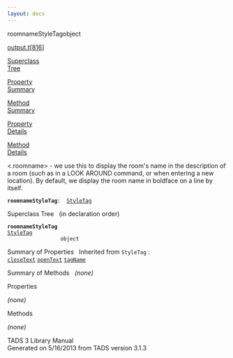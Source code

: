 ```yaml
---
layout: docs
---
```

<span class="title">roomnameStyleTag</span><span class="type">object</span>

[output.t](../file/output.t.html)\[[816](../source/output.t.html#816)\]

[Superclass  
Tree](#_SuperClassTree_)

[Property  
Summary](#_PropSummary_)

[Method  
Summary](#_MethodSummary_)

[Property  
Details](#_Properties_)

[Method  
Details](#_Methods_)



\<.roomname\> - we use this to display the room's name in the
description of a room (such as in a LOOK AROUND command, or when
entering a new location). By default, we display the room name in
boldface on a line by itself.

**`roomnameStyleTag`**` :   `[`StyleTag`](../object/StyleTag.html)



<span id="_SuperClassTree_"></span>



<span class="hdln">Superclass Tree</span>   (in declaration order)



**`roomnameStyleTag`**  
[`StyleTag`](../object/StyleTag.html)  
`                 object`  
<span id="_PropSummary_"></span>



<span class="hdln">Summary of Properties</span>  
Inherited from `StyleTag` :  
[`closeText`](../object/StyleTag.html#closeText) [`openText`](../object/StyleTag.html#openText) [`tagName`](../object/StyleTag.html#tagName)

<span id="_MethodSummary_"></span>



<span class="hdln">Summary of Methods</span>  
*(none)* <span id="_Properties_"></span>



<span class="hdln">Properties</span>  



*(none)* <span id="_Methods_"></span>



<span class="hdln">Methods</span>  



*(none)*



TADS 3 Library Manual  
Generated on 5/16/2013 from TADS version 3.1.3


